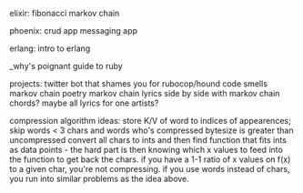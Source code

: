 elixir:
fibonacci
markov chain

phoenix:
crud app
messaging app

erlang:
intro to erlang

_why's poignant guide to ruby

projects:
twitter bot that shames you for rubocop/hound code smells
markov chain poetry
markov chain lyrics side by side with markov chain chords? maybe all lyrics for one artists?

compression algorithm ideas:
store K/V of word to indices of appearences; skip words < 3 chars and words who's compressed bytesize is greater than uncompressed
convert all chars to ints and then find function that fits ints as data points - the hard part is then knowing which x values to feed into the function to get back the chars. if  you have a 1-1 ratio of x values on f(x) to a given char, you're not compressing. if you use words instead of chars, you run into similar problems as the idea above.


